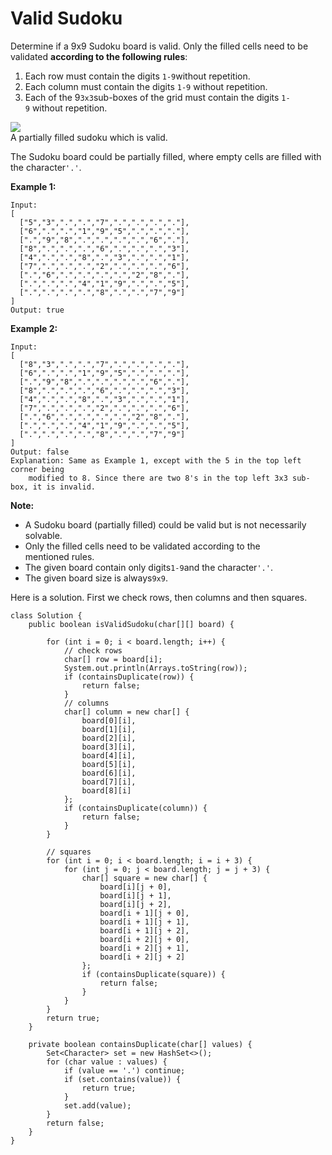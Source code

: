 # Valid Sudoku

Determine if a 9x9 Sudoku board is valid. Only the filled cells need to be validated **according to the following rules**:

1. Each row must contain the digits `1-9`without repetition.
2. Each column must contain the digits `1-9` without repetition.
3. Each of the 9`3x3`sub-boxes of the grid must contain the digits `1-9` without repetition.

![](https://upload.wikimedia.org/wikipedia/commons/thumb/f/ff/Sudoku-by-L2G-20050714.svg/250px-Sudoku-by-L2G-20050714.svg.png)  
A partially filled sudoku which is valid.

The Sudoku board could be partially filled, where empty cells are filled with the character`'.'`.

**Example 1:**

```
Input:
[
  ["5","3",".",".","7",".",".",".","."],
  ["6",".",".","1","9","5",".",".","."],
  [".","9","8",".",".",".",".","6","."],
  ["8",".",".",".","6",".",".",".","3"],
  ["4",".",".","8",".","3",".",".","1"],
  ["7",".",".",".","2",".",".",".","6"],
  [".","6",".",".",".",".","2","8","."],
  [".",".",".","4","1","9",".",".","5"],
  [".",".",".",".","8",".",".","7","9"]
]
Output: true
```

**Example 2:**

```
Input:
[
  ["8","3",".",".","7",".",".",".","."],
  ["6",".",".","1","9","5",".",".","."],
  [".","9","8",".",".",".",".","6","."],
  ["8",".",".",".","6",".",".",".","3"],
  ["4",".",".","8",".","3",".",".","1"],
  ["7",".",".",".","2",".",".",".","6"],
  [".","6",".",".",".",".","2","8","."],
  [".",".",".","4","1","9",".",".","5"],
  [".",".",".",".","8",".",".","7","9"]
]
Output: false
Explanation: Same as Example 1, except with the 5 in the top left corner being 
    modified to 8. Since there are two 8's in the top left 3x3 sub-box, it is invalid.
```

**Note:**

* A Sudoku board \(partially filled\) could be valid but is not necessarily solvable.
* Only the filled cells need to be validated according to the mentioned rules.
* The given board contain only digits`1-9`and the character`'.'`.
* The given board size is always`9x9`.

Here is a solution. First we check rows, then columns and then squares.

```
class Solution {
    public boolean isValidSudoku(char[][] board) {
        
        for (int i = 0; i < board.length; i++) {
            // check rows
            char[] row = board[i];
            System.out.println(Arrays.toString(row));
            if (containsDuplicate(row)) {
                return false;
            }
            // columns
            char[] column = new char[] {
                board[0][i],
                board[1][i],
                board[2][i],
                board[3][i],
                board[4][i],
                board[5][i], 
                board[6][i], 
                board[7][i], 
                board[8][i]
            };
            if (containsDuplicate(column)) {
                return false;
            }
        }
        
        // squares
        for (int i = 0; i < board.length; i = i + 3) {
            for (int j = 0; j < board.length; j = j + 3) {
                char[] square = new char[] {
                    board[i][j + 0],
                    board[i][j + 1],
                    board[i][j + 2],
                    board[i + 1][j + 0],
                    board[i + 1][j + 1],
                    board[i + 1][j + 2], 
                    board[i + 2][j + 0], 
                    board[i + 2][j + 1], 
                    board[i + 2][j + 2]
                };
                if (containsDuplicate(square)) {
                    return false;
                }
            }
        }
        return true;
    }
    
    private boolean containsDuplicate(char[] values) {
        Set<Character> set = new HashSet<>();
        for (char value : values) {
            if (value == '.') continue;
            if (set.contains(value)) {
                return true;
            }
            set.add(value);
        }
        return false;
    }
}
```



